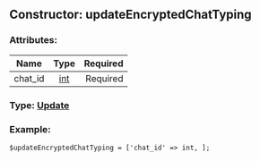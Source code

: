 ## Constructor: updateEncryptedChatTyping  

### Attributes:

| Name     |    Type       | Required |
|----------|:-------------:|---------:|
|chat\_id|[int](../types/int.md) | Required|


### Type: [Update](../types/Update.md)

### Example:


```
$updateEncryptedChatTyping = ['chat_id' => int, ];
```